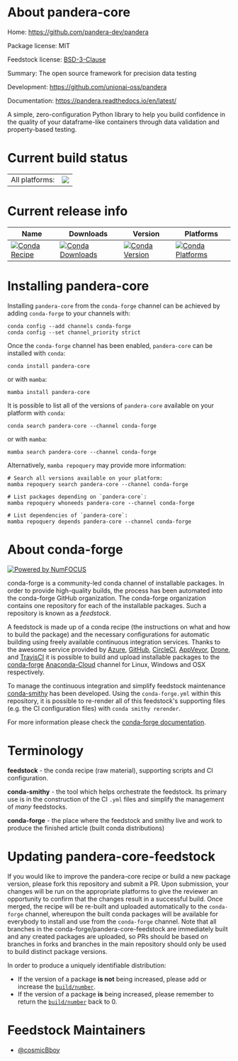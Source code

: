 About pandera-core
==================

Home: https://github.com/pandera-dev/pandera

Package license: MIT

Feedstock license: [BSD-3-Clause](https://github.com/conda-forge/pandera-core-feedstock/blob/main/LICENSE.txt)

Summary: The open source framework for precision data testing

Development: https://github.com/unionai-oss/pandera

Documentation: https://pandera.readthedocs.io/en/latest/

A simple, zero-configuration Python library to help you build
confidence in the quality of your dataframe-like containers through
data validation and property-based testing.


Current build status
====================


<table><tr><td>All platforms:</td>
    <td>
      <a href="https://dev.azure.com/conda-forge/feedstock-builds/_build/latest?definitionId=10971&branchName=main">
        <img src="https://dev.azure.com/conda-forge/feedstock-builds/_apis/build/status/pandera-core-feedstock?branchName=main">
      </a>
    </td>
  </tr>
</table>

Current release info
====================

| Name | Downloads | Version | Platforms |
| --- | --- | --- | --- |
| [![Conda Recipe](https://img.shields.io/badge/recipe-pandera--core-green.svg)](https://anaconda.org/conda-forge/pandera-core) | [![Conda Downloads](https://img.shields.io/conda/dn/conda-forge/pandera-core.svg)](https://anaconda.org/conda-forge/pandera-core) | [![Conda Version](https://img.shields.io/conda/vn/conda-forge/pandera-core.svg)](https://anaconda.org/conda-forge/pandera-core) | [![Conda Platforms](https://img.shields.io/conda/pn/conda-forge/pandera-core.svg)](https://anaconda.org/conda-forge/pandera-core) |

Installing pandera-core
=======================

Installing `pandera-core` from the `conda-forge` channel can be achieved by adding `conda-forge` to your channels with:

```
conda config --add channels conda-forge
conda config --set channel_priority strict
```

Once the `conda-forge` channel has been enabled, `pandera-core` can be installed with `conda`:

```
conda install pandera-core
```

or with `mamba`:

```
mamba install pandera-core
```

It is possible to list all of the versions of `pandera-core` available on your platform with `conda`:

```
conda search pandera-core --channel conda-forge
```

or with `mamba`:

```
mamba search pandera-core --channel conda-forge
```

Alternatively, `mamba repoquery` may provide more information:

```
# Search all versions available on your platform:
mamba repoquery search pandera-core --channel conda-forge

# List packages depending on `pandera-core`:
mamba repoquery whoneeds pandera-core --channel conda-forge

# List dependencies of `pandera-core`:
mamba repoquery depends pandera-core --channel conda-forge
```


About conda-forge
=================

[![Powered by
NumFOCUS](https://img.shields.io/badge/powered%20by-NumFOCUS-orange.svg?style=flat&colorA=E1523D&colorB=007D8A)](https://numfocus.org)

conda-forge is a community-led conda channel of installable packages.
In order to provide high-quality builds, the process has been automated into the
conda-forge GitHub organization. The conda-forge organization contains one repository
for each of the installable packages. Such a repository is known as a *feedstock*.

A feedstock is made up of a conda recipe (the instructions on what and how to build
the package) and the necessary configurations for automatic building using freely
available continuous integration services. Thanks to the awesome service provided by
[Azure](https://azure.microsoft.com/en-us/services/devops/), [GitHub](https://github.com/),
[CircleCI](https://circleci.com/), [AppVeyor](https://www.appveyor.com/),
[Drone](https://cloud.drone.io/welcome), and [TravisCI](https://travis-ci.com/)
it is possible to build and upload installable packages to the
[conda-forge](https://anaconda.org/conda-forge) [Anaconda-Cloud](https://anaconda.org/)
channel for Linux, Windows and OSX respectively.

To manage the continuous integration and simplify feedstock maintenance
[conda-smithy](https://github.com/conda-forge/conda-smithy) has been developed.
Using the ``conda-forge.yml`` within this repository, it is possible to re-render all of
this feedstock's supporting files (e.g. the CI configuration files) with ``conda smithy rerender``.

For more information please check the [conda-forge documentation](https://conda-forge.org/docs/).

Terminology
===========

**feedstock** - the conda recipe (raw material), supporting scripts and CI configuration.

**conda-smithy** - the tool which helps orchestrate the feedstock.
                   Its primary use is in the construction of the CI ``.yml`` files
                   and simplify the management of *many* feedstocks.

**conda-forge** - the place where the feedstock and smithy live and work to
                  produce the finished article (built conda distributions)


Updating pandera-core-feedstock
===============================

If you would like to improve the pandera-core recipe or build a new
package version, please fork this repository and submit a PR. Upon submission,
your changes will be run on the appropriate platforms to give the reviewer an
opportunity to confirm that the changes result in a successful build. Once
merged, the recipe will be re-built and uploaded automatically to the
`conda-forge` channel, whereupon the built conda packages will be available for
everybody to install and use from the `conda-forge` channel.
Note that all branches in the conda-forge/pandera-core-feedstock are
immediately built and any created packages are uploaded, so PRs should be based
on branches in forks and branches in the main repository should only be used to
build distinct package versions.

In order to produce a uniquely identifiable distribution:
 * If the version of a package **is not** being increased, please add or increase
   the [``build/number``](https://docs.conda.io/projects/conda-build/en/latest/resources/define-metadata.html#build-number-and-string).
 * If the version of a package **is** being increased, please remember to return
   the [``build/number``](https://docs.conda.io/projects/conda-build/en/latest/resources/define-metadata.html#build-number-and-string)
   back to 0.

Feedstock Maintainers
=====================

* [@cosmicBboy](https://github.com/cosmicBboy/)

